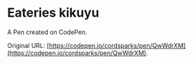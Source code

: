# Eateries kikuyu

A Pen created on CodePen.

Original URL: [https://codepen.io/cordsparks/pen/QwWdrXM](https://codepen.io/cordsparks/pen/QwWdrXM).

